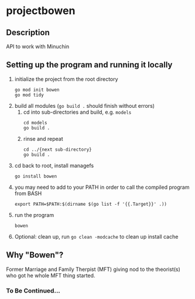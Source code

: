 # projectbowen
## Description
API to work with Minuchin

## Setting up the program and running it locally
1.  initialize the project from the root directory
    ```
    go mod init bowen
    go mod tidy
    ```
2. build all modules (`go build .` should finish without errors)
    1. cd into sub-directories and build, e.g. `models` 
        ```
        cd models
        go build .
        ```
    2. rinse and repeat
        ```
        cd ../{next sub-directory}
        go build .
        ```
3. cd back to root, install managefs
    ```
    go install bowen
    ```
4. you may need to add to your PATH in order to call the compiled program from BASH
    ```
    export PATH=$PATH:$(dirname $(go list -f '{{.Target}}' .))
    ```
5. run the program
    ```
    bowen
    ```
7. Optional: clean up, run `go clean -modcache` to clean up install cache

## Why "Bowen"?
Former Marriage and Family Therpist (MFT) giving nod to the theorist(s) who got he whole MFT thing started. 

### To Be Continued...
